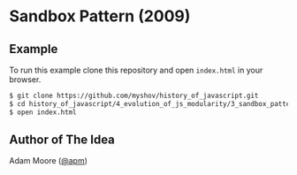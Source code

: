 # Sandbox Pattern (2009)

## Example

To run this example clone this repository and open `index.html` in your browser.

```bash
$ git clone https://github.com/myshov/history_of_javascript.git
$ cd history_of_javascript/4_evolution_of_js_modularity/3_sandbox_pattern_2009/
$ open index.html
```

## Author of The Idea

Adam Moore ([@apm](https://github.com/apm))
